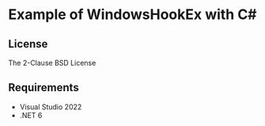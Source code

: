 # Example of WindowsHookEx with C#

## License

The 2-Clause BSD License

## Requirements

* Visual Studio 2022
* .NET 6
